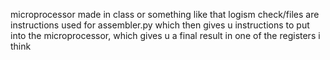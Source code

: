 microprocessor made in class or something like that 
logism
check/files are instructions used for assembler.py which then gives u instructions to put into the microprocessor, which gives u a final result in one of the registers i think
